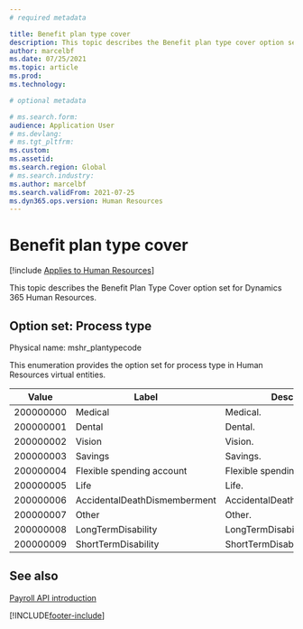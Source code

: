 ```yaml
---
# required metadata

title: Benefit plan type cover
description: This topic describes the Benefit plan type cover option set for Dynamics 365 Human Resources.
author: marcelbf
ms.date: 07/25/2021
ms.topic: article
ms.prod: 
ms.technology: 

# optional metadata

# ms.search.form: 
audience: Application User
# ms.devlang: 
# ms.tgt_pltfrm: 
ms.custom: 
ms.assetid: 
ms.search.region: Global
# ms.search.industry: 
ms.author: marcelbf
ms.search.validFrom: 2021-07-25
ms.dyn365.ops.version: Human Resources
---
```


# Benefit plan type cover

[!include [Applies to Human Resources](../includes/applies-to-hr.md)]

This topic describes the Benefit Plan Type Cover option set for Dynamics 365 Human Resources.

## Option set: Process type

Physical name: mshr_plantypecode

This enumeration provides the option set for process type in Human Resources virtual entities.

| Value | Label | Description |
| --- | --- | --- |
| 200000000 | Medical | Medical. |
| 200000001 | Dental | Dental. |
| 200000002 | Vision | Vision. |
| 200000003 | Savings | Savings. |
| 200000004 | Flexible spending account | Flexible spending account. |
| 200000005 | Life | Life. |
| 200000006 | AccidentalDeathDismemberment | AccidentalDeathDismemberment. |
| 200000007 | Other | Other.|
| 200000008 | LongTermDisability | LongTermDisability. |
| 200000009 | ShortTermDisability | ShortTermDisability. |

## See also

[Payroll API introduction](hr-admin-integration-payroll-api-introduction.md)<br>


[!INCLUDE[footer-include](../includes/footer-banner.md)]
